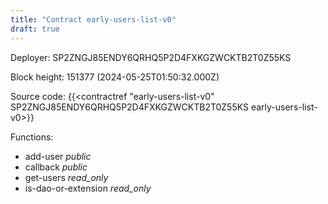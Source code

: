 ```yaml
---
title: "Contract early-users-list-v0"
draft: true
---
```

Deployer: SP2ZNGJ85ENDY6QRHQ5P2D4FXKGZWCKTB2T0Z55KS


 



Block height: 151377 (2024-05-25T01:50:32.000Z)

Source code: {{<contractref "early-users-list-v0" SP2ZNGJ85ENDY6QRHQ5P2D4FXKGZWCKTB2T0Z55KS early-users-list-v0>}}

Functions:

* add-user _public_
* callback _public_
* get-users _read_only_
* is-dao-or-extension _read_only_
